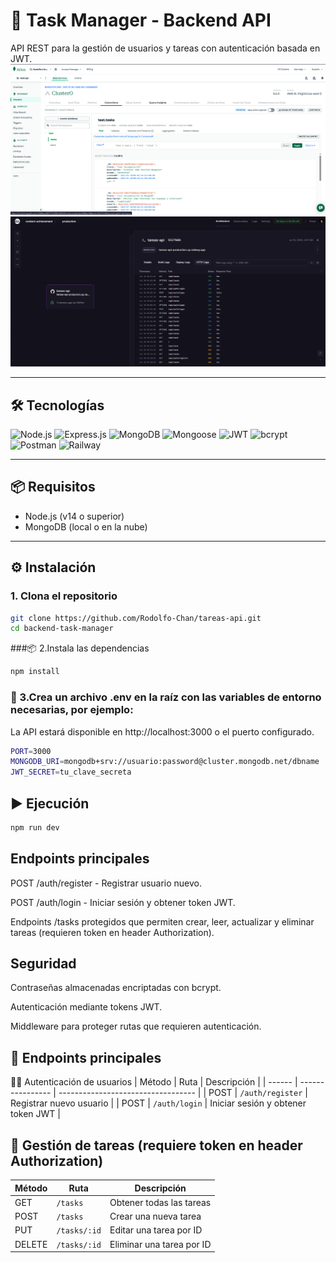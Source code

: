 # 🚀 Task Manager - Backend API

API REST para la gestión de usuarios y tareas con autenticación basada en JWT.
![App Screenshot](https://github.com/Rodolfo-Chan/tareas-api/blob/main/Screenshot_mongodb.png)
![App Screenshot](https://github.com/Rodolfo-Chan/tareas-api/blob/main/Screenshot_railway.png)

---

## 🛠️ Tecnologías
![Node.js](https://img.shields.io/badge/Node.js-339933?style=for-the-badge&logo=nodedotjs&logoColor=white)
![Express.js](https://img.shields.io/badge/Express.js-000000?style=for-the-badge&logo=express&logoColor=white)
![MongoDB](https://img.shields.io/badge/MongoDB-47A248?style=for-the-badge&logo=mongodb&logoColor=white)
![Mongoose](https://img.shields.io/badge/Mongoose-880000?style=for-the-badge&logo=mongoose&logoColor=white)
![JWT](https://img.shields.io/badge/JWT-000000?style=for-the-badge&logo=JSON%20web%20tokens&logoColor=white)
![bcrypt](https://img.shields.io/badge/bcrypt-7B3F00?style=for-the-badge&logo=security&logoColor=white)
![Postman](https://img.shields.io/badge/Postman-FF6C37?style=for-the-badge&logo=postman&logoColor=white)
![Railway](https://img.shields.io/badge/Railway-000000?style=for-the-badge&logo=railway&logoColor=white)

---

## 📦 Requisitos

- Node.js (v14 o superior)
- MongoDB (local o en la nube)

---

## ⚙️ Instalación

### 1. Clona el repositorio

```bash
git clone https://github.com/Rodolfo-Chan/tareas-api.git
cd backend-task-manager
```
###📦 2.Instala las dependencias
```bash
npm install
```
### 🔐 3.Crea un archivo .env en la raíz con las variables de entorno necesarias, por ejemplo:
La API estará disponible en http://localhost:3000 o el puerto configurado.

```bash
PORT=3000
MONGODB_URI=mongodb+srv://usuario:password@cluster.mongodb.net/dbname
JWT_SECRET=tu_clave_secreta

```
## ▶️ Ejecución
```bash
npm run dev
```

Endpoints principales
---
POST /auth/register - Registrar usuario nuevo.

POST /auth/login - Iniciar sesión y obtener token JWT.

Endpoints /tasks protegidos que permiten crear, leer, actualizar y eliminar tareas (requieren token en header Authorization).

Seguridad
---
  Contraseñas almacenadas encriptadas con bcrypt.
  
  Autenticación mediante tokens JWT.
  
  Middleware para proteger rutas que requieren autenticación.

🔗 Endpoints principales
---
🧍‍♂️ Autenticación de usuarios
| Método | Ruta             | Descripción                        |
| ------ | ---------------- | ---------------------------------- |
| POST   | `/auth/register` | Registrar nuevo usuario            |
| POST   | `/auth/login`    | Iniciar sesión y obtener token JWT |


📝 Gestión de tareas (requiere token en header Authorization)
---
| Método | Ruta         | Descripción               |
| ------ | ------------ | ------------------------- |
| GET    | `/tasks`     | Obtener todas las tareas  |
| POST   | `/tasks`     | Crear una nueva tarea     |
| PUT    | `/tasks/:id` | Editar una tarea por ID   |
| DELETE | `/tasks/:id` | Eliminar una tarea por ID |
